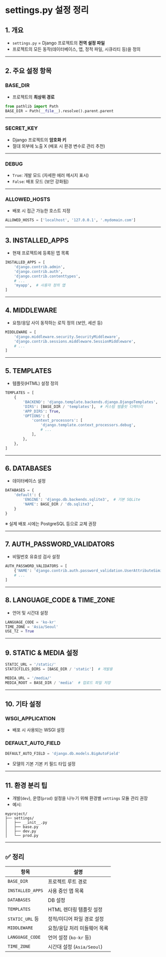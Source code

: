 <!-- settings.py 주요 설정과 관리 방법 -->
# settings.py 설정 정리

## 1. 개요

- `settings.py` = Django 프로젝트의 **전역 설정 파일**
- 프로젝트의 모든 동작(데이터베이스, 앱, 정적 파일, 시큐리티 등)을 정의

---

## 2. 주요 설정 항목

### BASE_DIR

- 프로젝트의 **최상위 경로**
```python
from pathlib import Path
BASE_DIR = Path(__file__).resolve().parent.parent
```

---

### SECRET_KEY

- Django 프로젝트의 **암호화 키**
- 절대 외부에 노출 X (배포 시 환경 변수로 관리 추천)

---

### DEBUG

- `True`: 개발 모드 (자세한 에러 메시지 표시)
- `False`: 배포 모드 (보안 강화됨)

---

### ALLOWED_HOSTS

- 배포 시 접근 가능한 호스트 지정
```python
ALLOWED_HOSTS = ['localhost', '127.0.0.1', '.mydomain.com']
```

---

## 3. INSTALLED_APPS

- 현재 프로젝트에 등록된 앱 목록
```python
INSTALLED_APPS = [
    'django.contrib.admin',
    'django.contrib.auth',
    'django.contrib.contenttypes',
    # ...
    'myapp',  # 사용자 정의 앱
]
```

---

## 4. MIDDLEWARE

- 요청/응답 사이 동작하는 로직 정의 (보안, 세션 등)
```python
MIDDLEWARE = [
    'django.middleware.security.SecurityMiddleware',
    'django.contrib.sessions.middleware.SessionMiddleware',
    # ...
]
```

---

## 5. TEMPLATES

- 템플릿(HTML) 설정 정의
```python
TEMPLATES = [
    {
        'BACKEND': 'django.template.backends.django.DjangoTemplates',
        'DIRS': [BASE_DIR / 'templates'],  # 커스텀 템플릿 디렉터리
        'APP_DIRS': True,
        'OPTIONS': {
            'context_processors': [
                'django.template.context_processors.debug',
                # ...
            ],
        },
    },
]
```

---

## 6. DATABASES

- 데이터베이스 설정
```python
DATABASES = {
    'default': {
        'ENGINE': 'django.db.backends.sqlite3',  # 기본 SQLite
        'NAME': BASE_DIR / 'db.sqlite3',
    }
}
```

※ 실제 배포 시에는 PostgreSQL 등으로 교체 권장

---

## 7. AUTH_PASSWORD_VALIDATORS

- 비밀번호 유효성 검사 설정
```python
AUTH_PASSWORD_VALIDATORS = [
    {'NAME': 'django.contrib.auth.password_validation.UserAttributeSimilarityValidator'},
    # ...
]
```

---

## 8. LANGUAGE_CODE & TIME_ZONE

- 언어 및 시간대 설정
```python
LANGUAGE_CODE = 'ko-kr'
TIME_ZONE = 'Asia/Seoul'
USE_TZ = True
```

---

## 9. STATIC & MEDIA 설정

```python
STATIC_URL = '/static/'
STATICFILES_DIRS = [BASE_DIR / 'static']  # 개발용

MEDIA_URL = '/media/'
MEDIA_ROOT = BASE_DIR / 'media'  # 업로드 파일 저장
```

---

## 10. 기타 설정

### WSGI_APPLICATION
- 배포 시 사용되는 WSGI 설정

### DEFAULT_AUTO_FIELD
```python
DEFAULT_AUTO_FIELD = 'django.db.models.BigAutoField'
```
- 모델의 기본 기본 키 필드 타입 설정

---

## 11. 환경 분리 팁

- 개발(`dev`), 운영(`prod`) 설정을 나누기 위해 환경별 `settings` 모듈 관리 권장
- 예시:
```
myproject/
├── settings/
│   ├── __init__.py
│   ├── base.py
│   ├── dev.py
│   └── prod.py
```

---

## ✅ 정리

| 항목              | 설명                         |
|-------------------|------------------------------|
| `BASE_DIR`        | 프로젝트 루트 경로            |
| `INSTALLED_APPS`  | 사용 중인 앱 목록             |
| `DATABASES`       | DB 설정                       |
| `TEMPLATES`       | HTML 렌더링 템플릿 설정       |
| `STATIC_URL` 등   | 정적/미디어 파일 경로 설정     |
| `MIDDLEWARE`      | 요청/응답 처리 미들웨어 목록   |
| `LANGUAGE_CODE`   | 언어 설정 (`ko-kr` 등)        |
| `TIME_ZONE`       | 시간대 설정 (`Asia/Seoul`)    |
